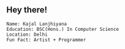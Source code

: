 ## Hey there!

```
Name: Kajal Lanjhiyana
Education: BSC(Hons.) In Computer Science
Location: Delhi
Fun Fact: Artist + Programmer
```
